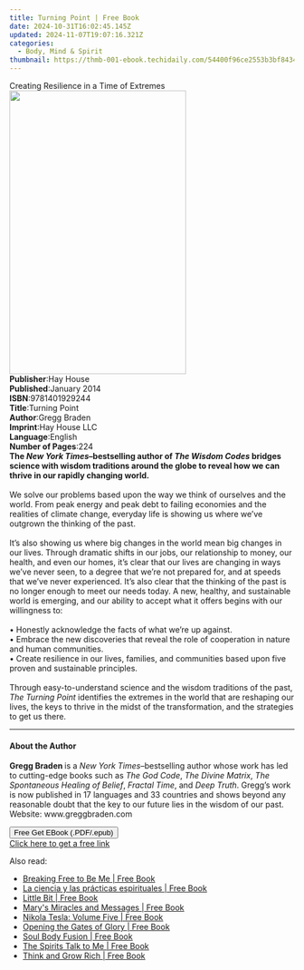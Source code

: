 ```yaml
---
title: Turning Point | Free Book
date: 2024-10-31T16:02:45.145Z
updated: 2024-11-07T19:07:16.321Z
categories:
  - Body, Mind & Spirit
thumbnail: https://thmb-001-ebook.techidaily.com/54400f96ce2553b3bf8434851b63ac4067c6513d2020c08650fdf01a309a494f.jpg
---
```

<main id="book-container">
  <div class="flex flex-col">
    <div class="book-brief flex-1 py-6 px-4 sm:p-6 md:py-10 md:px-8">
      <!-- brief-->
      <div class="book-brief-main">
        Creating Resilience in a Time of Extremes
      </div>
    </div>
    <div
      class="book-meta-info flex-1 grid gap-4 col-start-1 col-end-3 row-start-1 sm:mb-6 sm:grid-cols-4 lg:gap-6 lg:col-start-2 lg:row-end-6 lg:row-span-6 lg:mb-0"
    >
      <div
        class="book-meta-info-left place-content-center mt-4 p-4 text-sm leading-6 col-start-2 col-span-2 dark:text-slate-400"
      >
        <img
          class="w-full h-500 object-cover rounded-lg sm:h-255 sm:col-span-2 lg:col-span-full"
          src="https://img-001-ebook.techidaily.com/639bfc8c6abe5c7bdf20367991f42fa19abf7251197f3149965fb2732e2062fe.jpg"
          alt=""
          width="312"
          height="500"
        />
      </div>
      <div
        class="book-meta-info-right mt-2 col-start-1 row-start-2 col-span-3 self-center"
      >
        <!-- meta data  -->
        <div class="flex flex-col px-4 md:px-8">
          <div class="flex-1">
            <strong>Publisher</strong>:<span class="px-2">Hay House</span>
          </div>
          <div class="flex-1">
            <strong>Published</strong>:<span class="px-2">January 2014</span>
          </div>
          <div class="flex-1">
            <strong>ISBN</strong>:<span class="px-2">9781401929244</span>
          </div>
          <div class="flex-1">
            <strong>Title</strong>:<span class="px-2">Turning Point</span>
          </div>
          <div class="flex-1">
            <strong>Author</strong>:<span class="px-2">Gregg Braden</span>
          </div>
          <div class="flex-1">
            <strong>Imprint</strong>:<span class="px-2">Hay House LLC</span>
          </div>
          <div class="flex-1">
            <strong>Language</strong>:<span class="px-2">English</span>
          </div>
          <div class="flex-1">
            <strong>Number of Pages</strong>:<span class="px-2">224</span>
          </div>
        </div>
      </div>
    </div>
    <div class="book-description flex-1 py-6 px-4 sm:p-6 md:py-10 md:px-8">
      <div class="book-description-main">
        <div accordion-content="" id="description">
          <b
            >The<i> New York Times</i>–bestselling author of
            <i>The Wisdom Codes</i> bridges science with wisdom traditions
            around the globe to reveal how we can thrive in our rapidly changing
            world. </b
          ><br />
          <b></b><br />
          We solve our problems based upon the way we think of ourselves and the
          world. From peak energy and peak debt to failing economies and the
          realities of climate change, everyday life is showing us where we’ve
          outgrown the thinking of the past.<br /><br />
          It’s also showing us where big changes in the world mean big changes
          in our lives. Through dramatic shifts in our jobs, our relationship to
          money, our health, and even our homes, it’s clear that our lives are
          changing in ways we’ve never seen, to a degree that we’re not prepared
          for, and at speeds that we’ve never experienced. It’s also clear that
          the thinking of the past is no longer enough to meet our needs today.
          A new, healthy, and sustainable world is emerging, and our ability to
          accept what it offers begins with our willingness to:<br /><br />
          •&nbsp;Honestly acknowledge the facts of what we’re up against.<br />
          •&nbsp;Embrace the new discoveries that reveal the role of cooperation
          in nature and human communities.<br />
          •&nbsp;Create resilience in our lives, families, and communities based
          upon five proven and sustainable principles.<br /><br />
          Through easy-to-understand science and the wisdom traditions of the
          past, <i>The Turning Point</i> identifies the extremes in the world
          that are reshaping our lives, the keys to thrive in the midst of the
          transformation, and the strategies to get us there.
        </div>
        <div class="accordion-fader"></div>
      </div>
    </div>
    <div class="book-excerpts flex-1 py-6 px-4 sm:p-6 md:py-10 md:px-8">
      <!-- excerpts-->
      <div class="book-excerpts-main">
        <hr />
        <h4 class="placeholder placeholder-heading">
          <span>About the Author</span>
        </h4>
        <p>
          <b>Gregg Braden </b>is a <i>New York Times</i>–bestselling
          author&nbsp;whose work has led to cutting-edge books such as
          <i>The God Code</i>, <i>The Divine Matrix</i>,
          <i>The Spontaneous Healing of Belief</i>, <i>Fractal Time</i>, and
          <i>Deep Truth</i>. Gregg’s work is now published in 17 languages and
          33 countries and shows beyond any reasonable doubt that the key to our
          future lies in the wisdom of our past. Website: www.greggbraden.com
        </p>
      </div>
    </div>
    <div
      class="book-about-author flex-1 py-6 px-4 sm:p-6 md:py-10 md:px-8"
    ></div>
    <div class="book-free-get flex-1 py-6 px-4 sm:p-6 md:py-10 md:px-8">
      <button
        id="btn-free-get"
        class="bg-blue-500 hover:bg-blue-700 text-white font-bold py-2 px-4 rounded"
      >
        Free Get EBook (.PDF/.epub)
      </button>
      <div id="countdown-display" class="px-2 text-lg mt-2"></div>
      <a
        id="free-link"
        class="hidden bg-blue-500 hover:bg-blue-700 text-white font-bold py-2 px-4 rounded"
        href="https://www.ebooks.com/en-us/book/96317045/turning-point/gregg-braden/"
        target="_blank"
        >Click here to get a free link</a
      >
    </div>
    <script>
      let countdownTime = 0;
      let countdownInterval = null;
      document
        .getElementById('btn-free-get')
        .addEventListener('click', startCountdown);
      function startCountdown() {
        countdownTime = new Date().getTime() + 60000 * 3;
        countdownInterval = setInterval(updateCountdown, 1000);
        document.getElementById('btn-free-get').disabled = true;
        document
          .getElementById('btn-free-get')
          .classList.add('bg-gray-500', 'cursor-not-allowed');
      }
      function updateCountdown() {
        let currentTime = new Date().getTime();
        let timeLeft = countdownTime - currentTime;
        let secondsLeft = Math.floor(timeLeft / 1000);
        document.getElementById('countdown-display').innerHTML =
          `Remaining time: ${secondsLeft} seconds.`;
        if (secondsLeft <= 0) {
          clearInterval(countdownInterval);
          document.getElementById('btn-free-get').classList.add('hidden');
          document.getElementById('free-link').classList.remove('hidden');
          document.getElementById('countdown-display').innerHTML = '';
        }
      }
    </script>
  </div>
</main>

<ins class="adsbygoogle"
      style="display:block"
      data-ad-client="ca-pub-7571918770474297"
      data-ad-slot="8358498916"
      data-ad-format="auto"
      data-full-width-responsive="true"></ins>
    

<span class="atpl-alsoreadstyle">Also read:</span>
<div><ul>
<li><a href="https://novels-ebooks.techidaily.com/210110999-9780648908227-breaking-free-to-be-me/"><u>Breaking Free to Be Me | Free Book</u></a></li>
<li><a href="https://novels-ebooks.techidaily.com/210108711-9788499887074-la-ciencia-y-las-practicas-espirituales/"><u>La ciencia y las prácticas espirituales | Free Book</u></a></li>
<li><a href="https://novels-ebooks.techidaily.com/210112798-9780648951940-little-bit/"><u>Little Bit | Free Book</u></a></li>
<li><a href="https://novels-ebooks.techidaily.com/210110785-9781617508141-marys-miracles-and-messages/"><u>Mary's Miracles and Messages | Free Book</u></a></li>
<li><a href="https://novels-ebooks.techidaily.com/210112793-9781513663616-nikola-tesla-volume-five/"><u>Nikola Tesla: Volume Five | Free Book</u></a></li>
<li><a href="https://novels-ebooks.techidaily.com/210111045-9781922428097-opening-the-gates-of-glory/"><u>Opening the Gates of Glory | Free Book</u></a></li>
<li><a href="https://novels-ebooks.techidaily.com/210111281-9780978538460-soul-body-fusion/"><u>Soul Body Fusion | Free Book</u></a></li>
<li><a href="https://novels-ebooks.techidaily.com/210110224-9789389253443-the-spirits-talk-to-me/"><u>The Spirits Talk to Me | Free Book</u></a></li>
<li><a href="https://novels-ebooks.techidaily.com/210112422-9781722526245-think-and-grow-rich/"><u>Think and Grow Rich | Free Book</u></a></li>
</ul></div>

